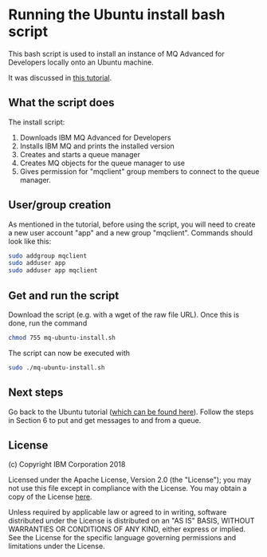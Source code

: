 # Running the Ubuntu install bash script

This bash script is used to install an instance of MQ Advanced for Developers locally onto an Ubuntu machine.

It was discussed in [this tutorial](https://developer.ibm.com/tutorials/mq-connect-app-queue-manager-ubuntu/).

## What the script does

The install script:

1. Downloads IBM MQ Advanced for Developers
2. Installs IBM MQ and prints the installed version
3. Creates and starts a queue manager
4. Creates MQ objects for the queue manager to use
5. Gives permission for "mqclient" group members to connect to the queue manager.

## User/group creation

As mentioned in the tutorial, before using the script, you will need to create a new user account "app" and a new group "mqclient". Commands should look like this:

```bash
sudo addgroup mqclient
sudo adduser app
sudo adduser app mqclient
```

## Get and run the script

Download the script (e.g. with a wget of the raw file URL).
Once this is done, run the command

```bash
chmod 755 mq-ubuntu-install.sh
```

The script can now be executed with

```bash
sudo ./mq-ubuntu-install.sh
```

## Next steps

Go back to the Ubuntu tutorial ([which can be found here](https://developer.ibm.com/tutorials/mq-connect-app-queue-manager-ubuntu/)). Follow the steps in Section 6 to put and get messages to and from a queue.

## License

(c) Copyright IBM Corporation 2018

Licensed under the Apache License, Version 2.0 (the "License");
you may not use this file except in compliance with the License.
You may obtain a copy of the License [here](http://www.apache.org/licenses/LICENSE-2.0).

Unless required by applicable law or agreed to in writing, software
distributed under the License is distributed on an "AS IS" BASIS,
WITHOUT WARRANTIES OR CONDITIONS OF ANY KIND, either express or implied.
See the License for the specific language governing permissions and
limitations under the License.